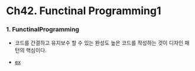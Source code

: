 # Ch42. Functinal Programming1

### 1. FunctinalProgramming  
- 코드를 간결하고 유지보수 할 수 있는 완성도 높은 코드를 작성하는 것이 디자인 패턴의 핵심이다.

- [ex](./index.js) 
